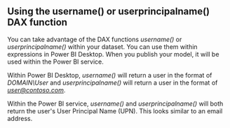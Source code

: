 ## Using the username() or userprincipalname() DAX function
You can take advantage of the DAX functions *username()* or *userprincipalname()* within your dataset. You can use them within expressions in Power BI Desktop. When you publish your model, it will be used within the Power BI service.

Within Power BI Desktop, *username()* will return a user in the format of *DOMAIN\User* and *userprincipalname()* will return a user in the format of <em>user@contoso.com</em>.

Within the Power BI service, *username()* and *userprincipalname()* will both return the user's User Principal Name (UPN). This looks similar to an email address.

